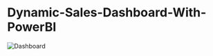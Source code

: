 # Dynamic-Sales-Dashboard-With-PowerBI

![Dashboard](https://github.com/Da-Agadz/Dynamic-Sales-Dashboard-With-PowerBI/assets/105236170/aa12fa66-8f28-4c7a-b630-6013f9e563d5)
